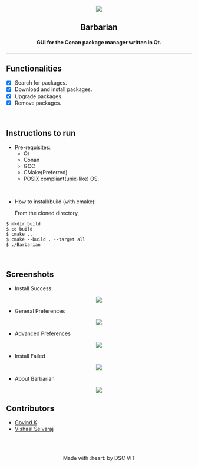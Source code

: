 <p align="center">
	<img src="https://user-images.githubusercontent.com/30529572/72455010-fb38d400-37e7-11ea-9c1e-8cdeb5f5906e.png" />
	<h2 align="center">  Barbarian  </h2>
	<h4 align="center">  GUI for the Conan package manager written in Qt.  <h4>
</p>

---
<!---
[![DOCS](https://img.shields.io/badge/Documentation-see%20docs-green?style=flat-square&logo=appveyor)](INSERT_LINK_FOR_DOCS_HERE) 
  [![UI ](https://img.shields.io/badge/User%20Interface-Link%20to%20UI-orange?style=flat-square&logo=appveyor)](INSERT_UI_LINK_HERE)
--->

## Functionalities
- [X]   Search for packages. 
- [X]   Download and install packages.
- [X]   Upgrade packages.
- [X]   Remove packages.

<br>


## Instructions to run

* Pre-requisites:
	-  Qt
	-  Conan
	-  GCC
	-  CMake(Preferred)
	-  POSIX compliant(unix-like) OS.
<br>

* How to install/build (with cmake):  

  From the cloned directory,  
```
$ mkdir build  
$ cd build  
$ cmake ..  
$ cmake --build . --target all  
$ ./Barbarian
```
<br>
	
## Screenshots  
- Install Success  
<p align="center"><a href="https://www.youtube.com/watch?v=U2n5aGqou9E"><img src="https://i.imgur.com/tmM2Puj.png" /></a></p>  
  
- General Preferences  
<p align="center"><a href="https://www.youtube.com/watch?v=U2n5aGqou9E"><img src="https://i.imgur.com/NbEi7ph.png" /></a></p>  
  
- Advanced Preferences  
<p align="center"><a href="https://www.youtube.com/watch?v=U2n5aGqou9E"><img src="https://i.imgur.com/AbROssk.png" /></a></p>  
  
- Install Failed  
<p align="center"><a href="https://www.youtube.com/watch?v=U2n5aGqou9E"><img src="https://i.imgur.com/iE4preP.png" /></a></p>  
  
- About Barbarian  
<p align="center"><a href="https://www.youtube.com/watch?v=U2n5aGqou9E"><img src="https://i.imgur.com/AuUZq2b.png" /></a></p>  
  

## Contributors

* [ Govind K ](https://github.com/roidujeu)
* [ Vishaal Selvaraj ](https://github.com/supercmmetry)


<br>
<br>

<p align="center">
	Made with :heart: by DSC VIT
</p>
